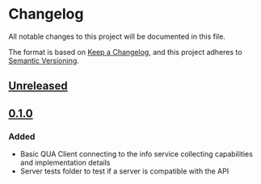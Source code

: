 # Changelog
All notable changes to this project will be documented in this file.

The format is based on [Keep a Changelog](https://keepachangelog.com/en/1.0.0/),
and this project adheres to [Semantic Versioning](https://semver.org/spec/v2.0.0.html).

## [Unreleased]
## [0.1.0]
### Added
- Basic QUA Client connecting to the info service collecting capabilities
and implementation details
- Server tests folder to test if a server is compatible with the API

[Unreleased]: https://github.com/qua-platform/qua-sdk-py/compare/v0.1.0...HEAD
[0.1.0]: https://github.com/qua-platform/qua-sdk-py/releases/tag/v0.1.0